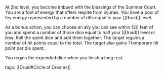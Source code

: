 At 2nd level, you become imbued with the blessings of the Summer Court. You are a font of energy that offers respite from injuries. You have a pool of fey energy represented by a number of d6s equal to your [[Druid]] level.

As a bonus action, you can choose an ally you can see within 120 feet of you and spend a number of those dice equal to half your [[Druid]] level or less. Roll the spent dice and add them together. The target regains a number of hit points equal to the total. The target also gains 1 temporary hit point per die spent.

You regain the expended dice when you finish a long rest.

tags: [[Druid#Circle of Dreams]]